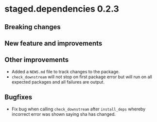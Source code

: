 # staged.dependencies 0.2.3

## Breaking changes

## New feature and improvements

## Other improvements

* Added a `NEWS.md` file to track changes to the package.
* `check_downstream` will not stop on first package error but will run on all expected packages and all failures are output. 

## Bugfixes

* Fix bug when calling `check_downstream` after `install_deps` whereby incorrect error was shown saying sha has changed. 
